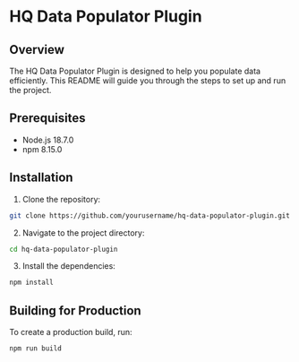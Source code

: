 # HQ Data Populator Plugin

## Overview
The HQ Data Populator Plugin is designed to help you populate data efficiently. This README will guide you through the steps to set up and run the project.

## Prerequisites
- Node.js 18.7.0
- npm 8.15.0

## Installation
1. Clone the repository:
  ```bash
  git clone https://github.com/yourusername/hq-data-populator-plugin.git
  ```
2. Navigate to the project directory:
  ```bash
  cd hq-data-populator-plugin
  ```
3. Install the dependencies:
  ```bash
  npm install
  ```

## Building for Production
To create a production build, run:
```bash
npm run build
```